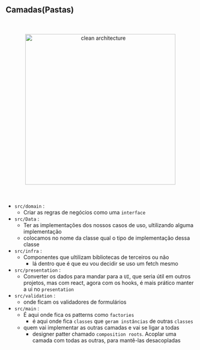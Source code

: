 ## Camadas(Pastas)

</br>
</br>
<div width="100%" align="center">
  <img
    src="https://miro.medium.com/max/1400/0*iU9Ks05_GTtGh6zV.jpg?w=100&h=50"
    alt="clean architecture"
    height="400"
  />
</div>
</br>
</br>

 - ``src/domain`` :
   - Criar as regras de negócios como uma ``interface``
 - ``src/Data`` :
   - Ter as implementações dos nossos casos de uso, ultilizando alguma implementação
   - colocamos no nome da classe qual o tipo de implementação dessa classe
 - `src/infra` :
   - Componentes que ultilizam bibliotecas de terceiros ou não
     - lá dentro que é que eu vou decidir se uso um fetch mesmo
 -  `src/presentation` :
    -  Converter os dados para mandar para a `UI`, que seria útil em outros projetos, mas com react, agora com os hooks, é mais prático manter a ui no `presentation`
- `src/validation` :
  - onde ficam os validadores de formulários
- `src/main` :
  - É aqui onde fica os patterns como `factories`
    - é aqui onde fica `classes` que `geram instâncias` de outras `classes`
  - quem vai implementar as outras camadas e vai se ligar a todas
    - designer patter chamado `composition roots`. Acoplar uma camada com todas as outras, para mantê-las desacopladas
